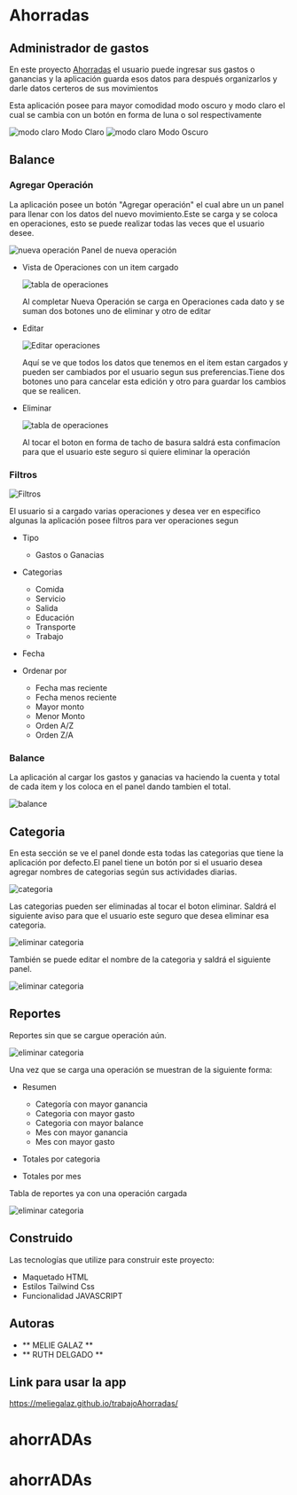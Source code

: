 # Ahorradas

## Administrador de gastos

En este proyecto [Ahorradas](https://meliegalaz.github.io/trabajoAhorradas/) el usuario puede ingresar sus gastos o ganancias y la aplicación guarda esos datos para después organizarlos y darle datos certeros de sus movimientos

Esta aplicación posee para mayor comodidad modo oscuro y modo claro el cual se cambia con un botón en forma de luna o sol respectivamente

![modo claro](assets/ahorrada1.PNG)
Modo Claro
![modo claro](assets/ahorrada2.PNG)
Modo Oscuro

## Balance

### Agregar Operación

La aplicación posee un botón "Agregar operación" el cual abre un un panel para llenar con los datos del nuevo movimiento.Este se carga y se coloca en operaciones, esto se puede realizar todas las veces que el usuario desee.

![nueva operación](assets/ahorrada3.PNG)
Panel de nueva operación

- Vista de Operaciones con un item cargado

  ![tabla de operaciones](assets/ahorrada8.PNG)

  Al completar Nueva Operación se carga en Operaciones cada dato y se suman dos botones uno de eliminar y otro de editar

* Editar

  ![Editar operaciones](assets/ahorrada9.PNG)

  Aquí se ve que todos los datos que tenemos en el item estan cargados y pueden ser cambiados por el usuario segun sus preferencias.Tiene dos botones uno para cancelar esta edición y otro para guardar los cambios que se realicen.

* Eliminar

  ![tabla de operaciones](assets/ahorrada11.PNG)

  Al tocar el boton en forma de tacho de basura saldrá esta confimacíon para que el usuario este seguro si quiere eliminar la operación

### Filtros

![Filtros](assets/ahorrada12.PNG)

El usuario si a cargado varias operaciones y desea ver en especifico algunas la aplicación posee filtros para ver operaciones segun

- Tipo
  - Gastos o Ganacias
- Categorias

  - Comida
  - Servicio
  - Salida
  - Educación
  - Transporte
  - Trabajo

- Fecha
- Ordenar por

  - Fecha mas reciente
  - Fecha menos reciente
  - Mayor monto
  - Menor Monto
  - Orden A/Z
  - Orden Z/A

### Balance

La aplicación al cargar los gastos y ganacias va haciendo la cuenta y total de cada item y los coloca en el panel dando tambien el total.

![balance](assets/ahorrada13.PNG)

## Categoria

En esta sección se ve el panel donde esta todas las categorias que tiene la aplicación por defecto.El panel tiene un botón por si el usuario desea agregar nombres de categorias según sus actividades diarias.

![categoria](assets/ahorrada4.PNG)

Las categorias pueden ser eliminadas al tocar el boton eliminar.
Saldrá el siguiente aviso para que el usuario este seguro que desea eliminar esa categoria.

![eliminar categoria](assets/ahorrada5.PNG)

También se puede editar el nombre de la categoria y saldrá el siguiente panel.

![eliminar categoria](assets/ahorrada6.PNG)

## Reportes

Reportes sin que se cargue operación aún.

![eliminar categoria](assets/ahorradas7.PNG)

Una vez que se carga una operación se muestran de la siguiente forma:

- Resumen

  - Categoría con mayor ganancia
  - Categoria con mayor gasto
  - Categoria con mayor balance
  - Mes con mayor ganancia
  - Mes con mayor gasto

- Totales por categoria
- Totales por mes

Tabla de reportes ya con una operación cargada

![eliminar categoria](assets/ahorrada10.PNG)

## Construido

Las tecnologías que utilize para construir este proyecto:

- Maquetado HTML
- Estilos Tailwind Css
- Funcionalidad JAVASCRIPT

## Autoras

- ** MELIE GALAZ **
- ** RUTH DELGADO **

## Link para usar la app

https://meliegalaz.github.io/trabajoAhorradas/
# ahorrADAs
# ahorrADAs
